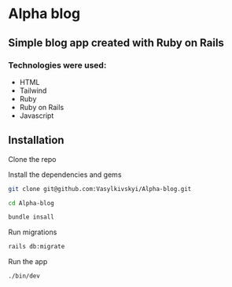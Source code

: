 # Alpha blog

## Simple blog app created with Ruby on Rails

### Technologies were used:

- HTML
- Tailwind
- Ruby
- Ruby on Rails
- Javascript

## Installation

Clone the repo

Install the dependencies and gems

```sh
git clone git@github.com:Vasylkivskyi/Alpha-blog.git
```

```sh
cd Alpha-blog
```

```sh
bundle insall
```

Run migrations

```sh
rails db:migrate
```

Run the app

```sh
./bin/dev
```
